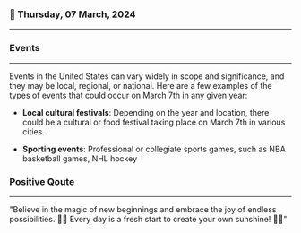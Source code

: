 ### 📅 Thursday, 07 March, 2024
------
### Events
------
Events in the United States can vary widely in scope and significance, and they may be local, regional, or national. Here are a few examples of the types of events that could occur on March 7th in any given year:

- **Local cultural festivals**: Depending on the year and location, there could be a cultural or food festival taking place on March 7th in various cities.
  
- **Sporting events**: Professional or collegiate sports games, such as NBA basketball games, NHL hockey
### Positive Qoute
------
"Believe in the magic of new beginnings and embrace the joy of endless possibilities. 🌟✨ Every day is a fresh start to create your own sunshine! 🌅💖"

